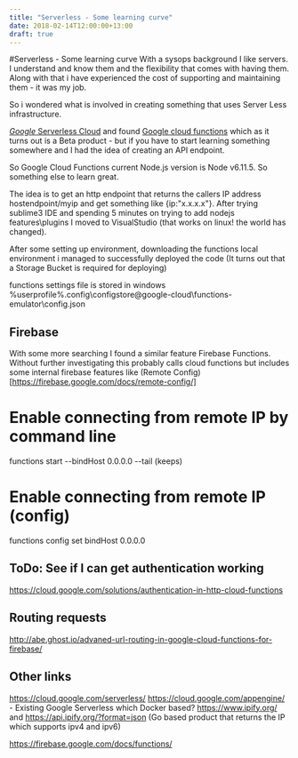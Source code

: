 ```yaml
---
title: "Serverless - Some learning curve"
date: 2018-02-14T12:00:00+13:00
draft: true
---
```


#Serverless - Some learning curve 
With a sysops background I like servers. I understand and know them and the flexibility that comes with having them.  Along with that i have experienced the cost of supporting and maintaining them - it was my job.

So i wondered what is involved in creating something that uses Server Less infrastructure.

[*Google* Serverless Cloud](https://www.google.co.nz/search?q=serverless+cloud) and found [Google cloud functions](https://cloud.google.com/functions/) which as it turns out is a  Beta product - but if you have to start learning something somewhere and I had the idea of creating an API endpoint.  

So Google Cloud Functions current Node.js version is Node v6.11.5.  So something else to learn great.

The idea is to get an http endpoint that returns the callers IP address hostendpoint/myip and get something like {ip:"x.x.x.x"}.  After trying sublime3 IDE and spending 5 minutes on trying to add nodejs features\plugins I moved to VisualStudio (that works on linux! the world has changed).

After some setting up environment, downloading the functions local environment i managed to successfully deployed the code (It turns out that a Storage Bucket is required for deploying)

functions settings file is stored in windows %userprofile%\.config\configstore\@google-cloud\functions-emulator\config.json


## Firebase 
With some more searching I found a similar feature Firebase Functions.  Without further investigating this probably calls cloud functions but includes some internal firebase features like (Remote Config)[https://firebase.google.com/docs/remote-config/]
# Enable connecting from remote IP by command line
functions start --bindHost 0.0.0.0  --tail (keeps)
# Enable connecting from remote IP (config)
functions config set bindHost 0.0.0.0


## ToDo: See if I can get authentication working
https://cloud.google.com/solutions/authentication-in-http-cloud-functions


## Routing requests
http://abe.ghost.io/advaned-url-routing-in-google-cloud-functions-for-firebase/



## Other links
https://cloud.google.com/serverless/
https://cloud.google.com/appengine/   - Existing Google Serverless which Docker based? 
https://www.ipify.org/ and https://api.ipify.org/?format=json  (Go based product that returns the IP which supports ipv4 and ipv6)

https://firebase.google.com/docs/functions/